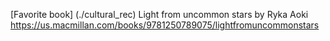 [Favorite book] (./cultural_rec) Light from uncommon stars by Ryka Aoki
https://us.macmillan.com/books/9781250789075/lightfromuncommonstars
